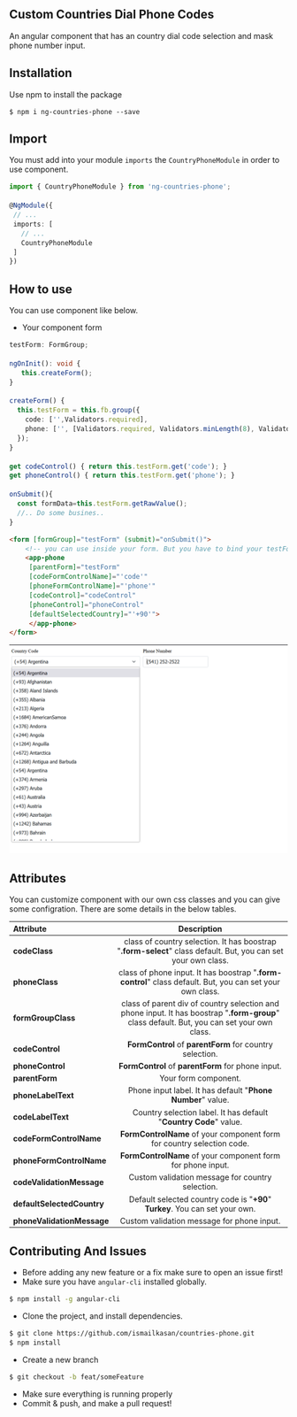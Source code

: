 
## Custom Countries Dial Phone Codes

An angular component that has an country dial code selection and mask phone number input.

## Installation

Use npm to install the package

  ```terminal
  $ npm i ng-countries-phone --save 
  ```

## Import

You must add into your module `imports` the `CountryPhoneModule` in order to use component.

  ```typescript
import { CountryPhoneModule } from 'ng-countries-phone';
  
  @NgModule({
   // ...
   imports: [
     // ...
     CountryPhoneModule
   ]
  })
  ```

## How to use
You can use component like below. 

* Your component form

```ts
testForm: FormGroup;

ngOnInit(): void {
   this.createForm();
}

createForm() {
  this.testForm = this.fb.group({
    code: ['',Validators.required],
    phone: ['', [Validators.required, Validators.minLength(8), Validators.maxLength(40)]],
  });
}

get codeControl() { return this.testForm.get('code'); }
get phoneControl() { return this.testForm.get('phone'); }

onSubmit(){
  const formData=this.testForm.getRawValue();
  //.. Do some busines..
}
```
```html
<form [formGroup]="testForm" (submit)="onSubmit()">
    <!-- you can use inside your form. But you have to bind your testForm with parentForm attribute-->
    <app-phone
     [parentForm]="testForm" 
     [codeFormControlName]="'code'" 
     [phoneFormControlName]="'phone'"
     [codeControl]="codeControl"
     [phoneControl]="phoneControl"
     [defaultSelectedCountry]="'+90'">
     </app-phone>
</form>
```
![alt text](https://github.com/ismailkasan/countries-phone/blob/main/projects/ng-countries-phone/assets/countries-phone.png?raw=true)
## Attributes

You can customize component with our own css classes and you can give some configration. There are some details in the below tables.

| Attribute                  |    Description   |
| :---                       |    :----:        |
| **codeClass**              | class of country selection. It has boostrap "**.form-select**" class default. But, you can set your own class.|
| **phoneClass**             | class of phone input. It has boostrap "**.form-control**" class default. But, you can set your own class.|
| **formGroupClass**         | class of parent div of country selection and phone input. It has boostrap "**.form-group**" class default. But, you can set your own class.|
| **codeControl**            | **FormControl** of **parentForm** for country selection.|
| **phoneControl**           | **FormControl** of **parentForm** for phone input.|
| **parentForm**             | Your form component.|
| **phoneLabelText**         | Phone input label. It has default "**Phone Number**" value.|
| **codeLabelText**          | Country selection label. It has default "**Country Code**" value.|
| **codeFormControlName**    | **FormControlName** of your component form for country selection code.|
| **phoneFormControlName**   | **FormControlName** of your component form for phone input.|
| **codeValidationMessage**  | Custom validation message for country selection.|
| **defaultSelectedCountry** | Default selected country code is "**+90**" **Turkey**. You can set your own.|
| **phoneValidationMessage** | Custom validation message for phone input.|

## Contributing And Issues

* Before adding any new feature or a fix make sure to open an issue first!
* Make sure you have `angular-cli` installed globally.

```bash
$ npm install -g angular-cli
```

* Clone the project, and install dependencies.

```bash
$ git clone https://github.com/ismailkasan/countries-phone.git
$ npm install
```

* Create a new branch

```bash
$ git checkout -b feat/someFeature
```

 * Make sure everything is running properly
 * Commit & push, and make a pull request!
